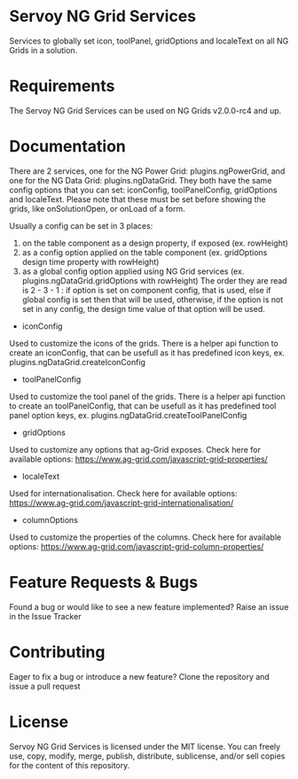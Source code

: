 # Servoy NG Grid Services

Services to globally set icon, toolPanel, gridOptions and localeText on all NG Grids in a solution.

# Requirements

The Servoy NG Grid Services can be used on NG Grids v2.0.0-rc4 and up.

# Documentation

There are 2 services, one for the NG Power Grid: plugins.ngPowerGrid, and one for
the NG Data Grid: plugins.ngDataGrid. They both have the same config options that
you can set: iconConfig, toolPanelConfig, gridOptions and localeText. Please note
that these must be set before showing the grids, like onSolutionOpen, or onLoad of a form.

Usually a config can be set in 3 places:
 1. on the table component as a design property, if exposed (ex. rowHeight)
 2. as a config option applied on the table component (ex. gridOptions design time property with rowHeight)
 3. as a global config option applied using NG Grid services (ex. plugins.ngDataGrid.gridOptions with rowHeight)
The order they are read is 2 - 3 - 1 : if option is set on component config, that is used, else if global config is set then that
will be used, otherwise, if the option is not set in any config, the design time value of that option will be used.


* iconConfig

Used to customize the icons of the grids. There is a helper api function to
create an iconConfig, that can be usefull as it has predefined icon keys, ex. plugins.ngDataGrid.createIconConfig

* toolPanelConfig

Used to customize the tool panel of the grids. There is a helper api function to
create an toolPanelConfig, that can be usefull as it has predefined tool panel option keys, ex. plugins.ngDataGrid.createToolPanelConfig

* gridOptions

Used to customize any options that ag-Grid exposes. Check here for available options: https://www.ag-grid.com/javascript-grid-properties/

* localeText

Used for internationalisation. Check here for available options: https://www.ag-grid.com/javascript-grid-internationalisation/

* columnOptions

Used to customize the properties of the columns. Check here for available options: https://www.ag-grid.com/javascript-grid-column-properties/

# Feature Requests & Bugs

Found a bug or would like to see a new feature implemented? Raise an issue in the Issue Tracker

# Contributing

Eager to fix a bug or introduce a new feature? Clone the repository and issue a pull request

# License

Servoy NG Grid Services is licensed under the MIT license. You can freely use, copy, modify, merge, publish, distribute, sublicense, and/or sell copies for the content of this repository.
